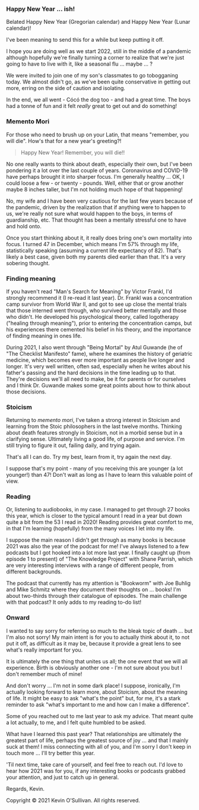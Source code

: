 
### Happy New Year ... ish!

Belated Happy New Year (Gregorian calendar) and Happy New Year (Lunar calendar)!

I've been meaning to send this for a while but keep putting it off.

I hope you are doing well as we start 2022, still in the middle of a pandemic although hopefully we're finally turning a corner to realize that we're just going to have to live with it, like a seasonal flu ... maybe ... ?

We were invited to join one of my son's classmates to go tobogganing today.  We almost didn't go, as we've been quite conservative in getting out more, erring on the side of caution and isolating.

In the end, we all went - Cócó the dog too - and had a great time.  The boys had a tonne of fun and it felt _really_ great to get out and do something!

### Memento Mori
For those who need to brush up on your Latin, that means "remember, you will die".  How's that for a new year's greeting?!

> Happy New Year!  Remember, you will die!!

No one really wants to think about death, especially their own, but I've been pondering it a lot over the last couple of years.  Coronavirus and COVID-19 have perhaps brought it into sharper focus.  I'm generally healthy ... OK, I could loose a few - or twenty - pounds.  Well, either that or grow another maybe 8 inches taller, but I'm not holding much hope of that happening!

No, my wife and I have been very cautious for the last few years because of the pandemic, driven by the realization that if anything were to happen to us, we're really not sure what would happen to the boys, in terms of guardianship, etc.  That thought has been a mentally stressful one to have and hold onto.

Once you start thinking about it, it really does bring one's own mortality into focus.  I turned 47 in December, which means I'm 57% through my life, statistically speaking (assuming a current life expectancy of 82).  That's likely a best case, given both my parents died earlier than that.  It's a very sobering thought.

### Finding meaning
If you haven't read "Man's Search for Meaning" by Victor Frankl, I'd strongly recommend it (I re-read it last year).  Dr. Frankl was a concentration camp survivor from World War II, and got to see up close the mental trials that those interned went through, who survived better mentally and those who didn't.  He developed his psychological theory, called logotherapy ("healing through meaning"), prior to entering the concentration camps, but his experiences there cemented his belief in his theory, and the importance of finding meaning in ones life.

During 2021, I also went through "Being Mortal" by Atul Guwande (he of "The Checklist Manifesto" fame), where he examines the history of geriatric medicine, which becomes ever more important as people live longer and longer.  It's very well written, often sad, especially when he writes about his father's passing and the hard decisions in the time leading up to that.  They're decisions we'll all need to make, be it for parents or for ourselves and I think Dr. Guwande makes some great points about how to think about those decisions.

### Stoicism
Returning to *memento mori*, I've taken a strong interest in Stoicism and learning from the Stoic philosophers in the last twelve months.  Thinking about death features strongly in Stoicism, not in a morbid sense but in a clarifying sense.  Ultimately living a good life, of purpose and service.  I'm still trying to figure it out, failing daily, and trying again.

That's all I can do. Try my best, learn from it, try again the next day.

I suppose that's my point - many of you receiving this are younger (a lot younger!) than 47!  Don't wait as long as I have to learn this valuable point of view.

### Reading
Or, listening to audiobooks, in my case.  I managed to get through 27 books this year, which is closer to the typical amount I read in a year but down quite a bit from the 53 I read in 2020!  Reading provides great comfort to me, in that I'm learning (hopefully) from the many voices I let into my life.

I suppose the main reason I didn't get through as many books is because 2021 was also the year of the podcast for me!  I've always listened to a few podcasts but I got hooked into a lot more last year.  I finally caught up (from episode 1 to present) of "The Knowledge Project" with Shane Parrish, which are very interesting interviews with a range of different people, from different backgrounds.

The podcast that currently has my attention is "Bookworm" with Joe Buhlig and Mike Schmitz where they document their thoughts on ... books!  I'm about two-thirds through their catalogue of episodes.  The main challenge with that podcast?   It only adds to my reading to-do list!


### Onward
I wanted to say sorry for referring so much to the bleak topic of death ... but I'm also not sorry!  My main intent is for you to actually think about it, to not put it off, as difficult as it may be, because it provide a great lens to see what's really important for you.

It is ultimately the one thing that unites us all; the one event that we will all experience.  Birth is obviously another one - I'm not sure about you but I don't remember much of mine!

And don't worry ... I'm not in some dark place!  I suppose, ironically, I'm actually looking forward to learn more, about Stoicism, about the meaning of life.  It might be easy to ask "what's the point" but, for me, it's a stark reminder to ask "what's important to me and how can I make a difference".

Some of you reached out to me last year to ask my advice.  That meant quite a lot actually, to me, and I felt quite humbled to be asked.

What have I learned this past year?  That relationships are ultimately the greatest part of life, perhaps the greatest source of joy ... and that I mainly suck at them!  I miss connecting with all of you, and I'm sorry I don't keep in touch more ... I'll try better this year.

'Til next time, take care of yourself, and feel free to reach out.  I'd love to hear how 2021 was for you, if any interesting books or podcasts grabbed your attention, and just to catch up in general.

Regards,
Kevin.

Copyright &copy; 2021 Kevin O'Sullivan. All rights reserved.
